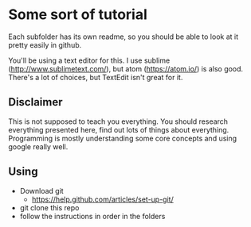 Some sort of tutorial
====

Each subfolder has its own readme, so you should be able to look at it pretty easily in github.

You'll be using a text editor for this. I use sublime (http://www.sublimetext.com/), but atom (https://atom.io/) is also good. There's a lot of choices, but TextEdit isn't great for it.

Disclaimer
---
This is not supposed to teach you everything. You should research everything presented here, find out lots of things about everything. Programming is mostly understanding some core concepts and using google really well.

Using
---
- Download git
    - https://help.github.com/articles/set-up-git/
- git clone this repo
- follow the instructions in order in the folders
